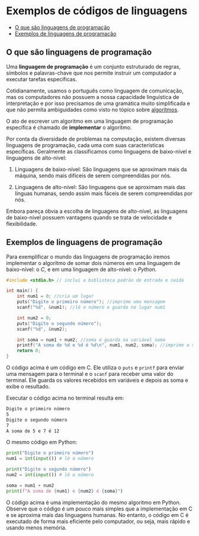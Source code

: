 # Exemplos de códigos de linguagens

<!-- toc -->
- [O que são linguagens de programação](#o-que-são-linguagens-de-programação)
- [Exemplos de linguagens de programação](#exemplos-de-linguagens-de-programação)
<!-- toc -->

## O que são linguagens de programação

Uma **linguagem de programação** é um conjunto estruturado de regras, símbolos e palavras-chave que nos permite instruir um computador a executar tarefas específicas.

Cotidianamente, usamos o português como linguagem de comunicação, mas os computadores não possuem a nossa capacidade linguística de interpretação e por isso precisamos de uma gramática muito simplificada e que não permita ambiguidades como visto no tópico sobre [algoritmos](./o_que_sao_algoritmos.md).

O ato de escrever um algoritmo em uma linguagem de programação específica é chamado de **implementar** o algoritmo.

Por conta da diversidade de problemas na computação, existem diversas linguagens de programação, cada uma com suas características específicas. Geralmente as classificamos como linguagens de baixo-nível e linguagens de alto-nível:

1. Linguagens de baixo-nível: São linguagens que se aproximam mais da máquina, sendo mais difíceis de serem compreendidas por nós.

2. Linguagens de alto-nível: São linguagens que se aproximam mais das línguas humanas, sendo assim mais fáceis de serem compreendidas por nós.

Embora pareça óbvia a escolha de linguagens de alto-nível, as linguagens de baixo-nível possuem vantagens quando se trata de velocidade e flexibilidade.

## Exemplos de linguagens de programação

Para exemplificar o mundo das linguagens de programação iremos implementar o algoritmo de somar dois números em uma linguagem de baixo-nível: o *C*, e em uma linguagem de alto-nível: o *Python*.

<!-- load soma.c fenced -->

```c
#include <stdio.h> // inclui a biblioteca padrão de entrada e saída

int main() {
    int num1 = 0; //cria um lugar
    puts("Digite o primeiro número"); //imprime uma mensagem
    scanf("%d", &num1); //lê o número e guarda no lugar num1

    int num2 = 0;
    puts("Digite o segundo número");
    scanf("%d", &num2);

    int soma = num1 + num2; //soma e guarda na variável soma
    printf("A soma de %d e %d é %d\n", num1, num2, soma); //imprime a soma
    return 0;
}
```

<!-- load -->

O código acima é um código em C. Ele utiliza o `puts` e `printf` para enviar uma mensagem para o terminal e o `scanf` para receber uma valor do terminal. Ele guarda os valores recebidos em variáveis e depois as soma e exibe o resultado.

Executar o código acima no terminal resulta em:

```txt
Digite o primeiro número
5
Digite o segundo número
7
A soma de 5 e 7 é 12
```

O mesmo código em Python:

<!-- load soma.py fenced -->

```py
print("Digite o primeiro número")
num1 = int(input()) # lê o número

print("Digite o segundo número")
num2 = int(input()) # lê o número

soma = num1 + num2
print(f"A soma de {num1} e {num2} é {soma}")
```

<!-- load -->

O código acima é uma implementação do mesmo algoritmo em Python. Observe que o código é um pouco mais simples que a implementação em C e se aproxima mais das linguagens humanas. No entanto, o código em C é executado de forma mais eficiente pelo computador, ou seja, mais rápido e usando menos memória.

